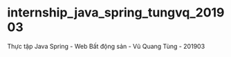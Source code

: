 # internship_java_spring_tungvq_201903
Thực tập Java Spring - Web Bất động sản - Vũ Quang Tùng - 201903
